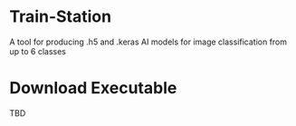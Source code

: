 # Train-Station
A tool for producing .h5 and .keras AI models for image classification from up to 6 classes


# Download Executable
TBD
